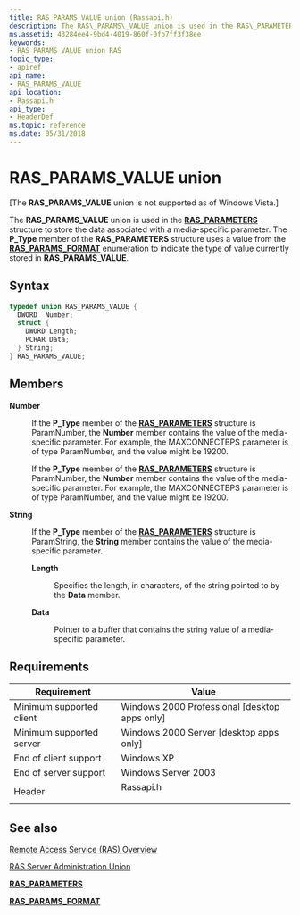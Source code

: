 ```yaml
---
title: RAS_PARAMS_VALUE union (Rassapi.h)
description: The RAS\_PARAMS\_VALUE union is used in the RAS\_PARAMETERS structure to store the data associated with a media-specific parameter.
ms.assetid: 43284ee4-9bd4-4019-860f-0fb7ff3f38ee
keywords:
- RAS_PARAMS_VALUE union RAS
topic_type:
- apiref
api_name:
- RAS_PARAMS_VALUE
api_location:
- Rassapi.h
api_type:
- HeaderDef
ms.topic: reference
ms.date: 05/31/2018
---
```


# RAS\_PARAMS\_VALUE union

\[The **RAS\_PARAMS\_VALUE** union is not supported as of Windows Vista.\]

The **RAS\_PARAMS\_VALUE** union is used in the [**RAS\_PARAMETERS**](ras-parameters-str.md) structure to store the data associated with a media-specific parameter. The **P\_Type** member of the **RAS\_PARAMETERS** structure uses a value from the [**RAS\_PARAMS\_FORMAT**](ras-params-format-str.md) enumeration to indicate the type of value currently stored in **RAS\_PARAMS\_VALUE**.

## Syntax


```C++
typedef union RAS_PARAMS_VALUE {
  DWORD  Number;
  struct {
    DWORD Length;
    PCHAR Data;
  } String;
} RAS_PARAMS_VALUE;
```



## Members

<dl> <dt>

**Number**
</dt> <dd>

If the **P\_Type** member of the [**RAS\_PARAMETERS**](ras-parameters-str.md) structure is ParamNumber, the **Number** member contains the value of the media-specific parameter. For example, the MAXCONNECTBPS parameter is of type ParamNumber, and the value might be 19200.

If the **P\_Type** member of the [**RAS\_PARAMETERS**](ras-parameters-str.md) structure is ParamNumber, the **Number** member contains the value of the media-specific parameter. For example, the MAXCONNECTBPS parameter is of type ParamNumber, and the value might be 19200.

</dd> <dt>

**String**
</dt> <dd>

If the **P\_Type** member of the [**RAS\_PARAMETERS**](ras-parameters-str.md) structure is ParamString, the **String** member contains the value of the media-specific parameter.

<dl> <dt>

**Length**
</dt> <dd>

Specifies the length, in characters, of the string pointed to by the **Data** member.

</dd> <dt>

**Data**
</dt> <dd>

Pointer to a buffer that contains the string value of a media-specific parameter.

</dd> </dl> </dd> </dl>

## Requirements



| Requirement | Value |
|-------------------------------------|--------------------------------------------------------------------------------------|
| Minimum supported client<br/> | Windows 2000 Professional \[desktop apps only\]<br/>                           |
| Minimum supported server<br/> | Windows 2000 Server \[desktop apps only\]<br/>                                 |
| End of client support<br/>    | Windows XP<br/>                                                                |
| End of server support<br/>    | Windows Server 2003<br/>                                                       |
| Header<br/>                   | <dl> <dt>Rassapi.h</dt> </dl> |



## See also

<dl> <dt>

[Remote Access Service (RAS) Overview](about-remote-access-service.md)
</dt> <dt>

[RAS Server Administration Union](ras-server-administration-union.md)
</dt> <dt>

[**RAS\_PARAMETERS**](ras-parameters-str.md)
</dt> <dt>

[**RAS\_PARAMS\_FORMAT**](ras-params-format-str.md)
</dt> </dl>

 

 





